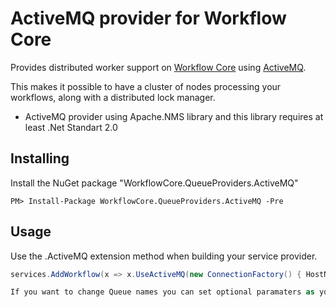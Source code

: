 # ActiveMQ provider for Workflow Core

Provides distributed worker support  on [Workflow Core](../../README.md) using [ActiveMQ](http://activemq.apache.org/).

This makes it possible to have a cluster of nodes processing your workflows, along with a distributed lock manager.

* ActiveMQ provider using Apache.NMS library and this library requires at least .Net Standart 2.0

## Installing

Install the NuGet package "WorkflowCore.QueueProviders.ActiveMQ"

```
PM> Install-Package WorkflowCore.QueueProviders.ActiveMQ -Pre
```

## Usage

Use the .ActiveMQ extension method when building your service provider.

```C#
services.AddWorkflow(x => x.UseActiveMQ(new ConnectionFactory() { HostName = "localhost" });

If you want to change Queue names you can set optional paramaters as you need (WorkflowQueueName,EventQueueName).

```